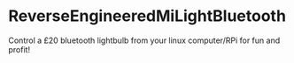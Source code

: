 # ReverseEngineeredMiLightBluetooth
Control a £20 bluetooth lightbulb from your linux computer/RPi for fun and profit!
